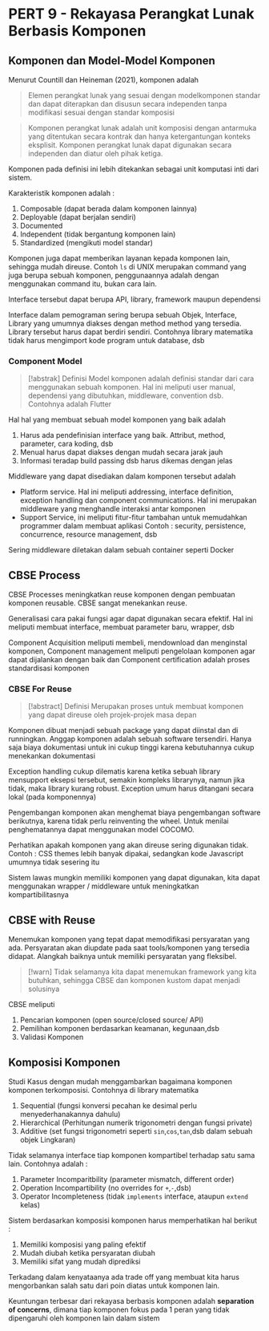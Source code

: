 # PERT 9 - Rekayasa Perangkat Lunak Berbasis Komponen

## Komponen dan Model-Model Komponen

Menurut Countill dan Heineman (2021), komponen adalah

 > 
 > Elemen perangkat lunak yang sesuai dengan modelkomponen standar dan dapat diterapkan dan disusun secara independen tanpa modifikasi sesuai dengan standar komposisi

 > 
 > Komponen perangkat lunak adalah unit komposisi dengan antarmuka yang ditentukan secara kontrak dan hanya ketergantungan konteks eksplisit. Komponen perangkat lunak dapat digunakan secara independen dan diatur oleh pihak ketiga.

Komponen pada definisi ini lebih ditekankan sebagai unit komputasi inti dari sistem. 

Karakteristik komponen adalah :

1. Composable (dapat berada dalam komponen lainnya)
1. Deployable (dapat berjalan sendiri)
1. Documented 
1. Independent (tidak bergantung komponen lain)
1. Standardized (mengikuti model standar)

Komponen juga dapat memberikan layanan kepada komponen lain, sehingga mudah direuse. Contoh `ls` di UNIX merupakan command yang juga berupa sebuah komponen, penggunaannya adalah dengan menggunakan command itu, bukan cara lain.

Interface tersebut dapat berupa API, library, framework maupun dependensi

Interface dalam pemograman sering berupa sebuah Objek, Interface, Library yang umumnya diakses dengan method method yang tersedia. Library tersebut harus dapat berdiri sendiri. Contohnya library matematika tidak harus mengimport kode program untuk database, dsb

### Component Model

 > 
 > \[!abstrak\] Definisi
 > Model komponen adalah definisi standar dari cara menggunakan sebuah komponen. Hal ini meliputi user manual, dependensi yang dibutuhkan, middleware, convention dsb. Contohnya adalah Flutter

Hal hal yang membuat sebuah model komponen yang baik adalah

1. Harus ada pendefinisian interface yang baik. Attribut, method, parameter, cara koding, dsb
1. Menual harus dapat diakses dengan mudah secara jarak jauh
1. Informasi teradap build passing dsb harus dikemas dengan jelas

Middleware yang dapat disediakan dalam komponen tersebut adalah

* Platform service. Hal ini meliputi addressing, interface definition, exception handling dan component communications. Hal ini merupakan middleware yang menghandle interaksi antar komponen
* Support Service, ini meliputi fitur-fitur tambahan untuk memudahkan programmer dalam membuat aplikasi Contoh : security, persistence, concurrence, resource management, dsb

Sering middleware diletakan dalam sebuah container seperti Docker

## CBSE Process

CBSE Processes meningkatkan reuse komponen dengan pembuatan komponen reusable. CBSE sangat menekankan reuse.

Generalisasi cara pakai fungsi agar dapat digunakan secara efektif. Hal ini meliputi membuat interface, membuat parameter baru, wrapper, dsb

Component Acquisition meliputi membeli, mendownload dan menginstal komponen, Component management meliputi pengelolaan komponen agar dapat dijalankan dengan baik dan Component certification adalah proses standardisasi komponen

### CBSE For Reuse

 > 
 > \[!abstract\] Definisi
 > Merupakan proses untuk membuat komponen yang dapat direuse oleh projek-projek masa depan

Komponen dibuat menjadi sebuah package yang dapat diinstal dan di runningkan. Anggap komponen adalah sebuah software tersendiri. Hanya saja biaya dokumentasi untuk ini cukup tinggi karena kebutuhannya cukup menekankan dokumentasi

Exception handling cukup dilematis karena ketika sebuah library mensupport eksepsi tersebut, semakin kompleks librarynya, namun jika tidak, maka library kurang robust. Exception umum harus ditangani secara lokal (pada komponennya)

Pengembangan komponen akan menghemat biaya pengembangan software berikutnya, karena tidak perlu reinventing the wheel. Untuk menilai penghematannya dapat menggunakan model COCOMO.

Perhatikan apakah komponen yang akan direuse sering digunakan tidak. Contoh : CSS themes lebih banyak dipakai, sedangkan kode Javascript umumnya tidak sesering itu

Sistem lawas mungkin memiliki komponen yang dapat digunakan, kita dapat menggunakan wrapper / middleware untuk meningkatkan kompartibilitasnya

## CBSE with Reuse

Menemukan komponen yang tepat dapat memodifikasi persyaratan yang ada. Persyaratan akan diupdate pada saat tools/komponen yang tersedia didapat. Alangkah baiknya untuk memiliki persyaratan yang fleksibel. 

 > 
 > \[!warn\]
 > Tidak selamanya kita dapat menemukan framework yang kita butuhkan, sehingga CBSE dan komponen kustom dapat menjadi solusinya

CBSE meliputi

1. Pencarian komponen (open source/closed source/ API)
1. Pemilihan komponen berdasarkan keamanan, kegunaan,dsb
1. Validasi Komponen

## Komposisi Komponen

Studi Kasus dengan mudah menggambarkan bagaimana komponen komponen terkomposisi. Contohnya di library matematika

1. Sequential (fungsi konversi pecahan ke desimal perlu menyederhanakannya dahulu)
1. Hierarchical (Perhitungan numerik trigonometri dengan fungsi private)
1. Additive (set fungsi trigonometri seperti `sin`,`cos`,`tan`,dsb dalam sebuah objek Lingkaran)

Tidak selamanya interface tiap komponen kompartibel terhadap satu sama lain. Contohnya adalah :

1. Parameter Incomparitbility (parameter mismatch, different order)
1. Operation Incompartibility (no overrides for `+`,`-`,dsb)
1. Operator Incompleteness (tidak `implements` interface, ataupun `extend` kelas)

Sistem berdasarkan komposisi komponen harus memperhatikan hal berikut :

1. Memiliki komposisi yang paling efektif
1. Mudah diubah ketika persyaratan diubah
1. Memiliki sifat yang mudah diprediksi

Terkadang dalam kenyataanya ada trade off yang membuat kita harus mengorbankan salah satu dari poin diatas untuk komponen lain.

Keuntungan terbesar dari rekayasa berbasis komponen adalah **separation of concerns**, dimana tiap komponen fokus pada 1 peran yang tidak dipengaruhi oleh komponen lain dalam sistem

